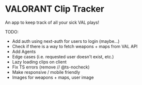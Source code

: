 # VALORANT Clip Tracker

An app to keep track of all your sick VAL plays!

TODO:

- Add auth using next-auth for users to login (maybe...)
- Check if there is a way to fetch weapons + maps from VAL API
- Add Agents
- Edge cases (i.e. requested user doesn't exist, etc.)
- Lazy loading clips on client
- Fix TS errors (remove // @ts-nocheck)
- Make responsive / mobile friendly
- Images for weapons + maps, user image
